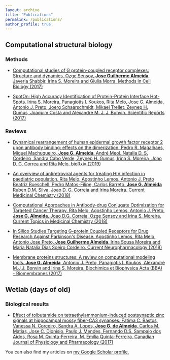 ```yaml
---
layout: archive
title: "Publications"
permalink: /publications/
author_profile: true
---
```


## Computational structural biology

### Methods

* [Computational studies of G protein-coupled receptor complexes: Structure and dynamics. Ozge Sensoy, **Jose Guilherme Almeida**, Javeria Shabbir, Irina S. Moreira and Giulia Morra. Methods in Cell Biology (2017)](https://www.sciencedirect.com/science/article/pii/S0091679X17301000)

* [SpotOn: High Accuracy Identification of Protein-Protein Interface Hot-Spots. Irina S. Moreira, Panagiotis I. Koukos, Rita Melo, Jose G. Almeida, Antonio J. Preto, Joerg Schaarschmidt, Mikael Trellet, Zeynep H. Gumus, Joaquim Costa and Alexandre M. J. J. Bonvin. Scientific Reports (2017)](https://www.nature.com/articles/s41598-017-08321-2)

### Reviews

* [Dynamical rearrangement of human epidermal growth factor receptor 2 upon antibody binding: effects on the dimerization. Pedro R. Magalhaes, Miguel Machuqueiro, **Jose G. Almeida**, André Meol, Natalia D. S. Cordeiro, Sandra Cabo Verde, Zeynep H. Gumus, Irina S. Moreira, Joao D. G. Correa and Rita Melo. bioRxiv (2019)](https://www.biorxiv.org/content/10.1101/752980v1.full)

* [An overview of antiretroviral agents for treating HIV infection in paediatric population. Rita Melo, Agostinho Lemos, Antonio J. Preto Beatriz Bueschell, Pedro Matos-Filipe, Carlos Barreto, **Jose G. Almeida** Ruben D.M. Silva, Joao D. G. Correia and Irina Moreira. Current Medicinal Chemistry (2018)](http://www.eurekaselect.com/165112/article)

* [Computational Approaches in Antibody-drug Conjugate Optimization for Targeted Cancer Therapy. Rita Melo, Agostinho Lemos, Antonio J. Preto, **Jose G. Almeida**, Joao D.G. Correia, Ozge Sensoy and Irina S. Moreira. Current Topics in Medicinal Chemistry (2018)](http://www.eurekaselect.com/164213/article)

* [In Silico Studies Targeting G-protein Coupled Receptors for Drug Research Against Parkinson's Disease. Agostinho Lemos, Rita Melo, Antonio Jose Preto, **Jose Guilherme Almeida**, Irina Sousa Moreira and Maria Natalia Dias Soeiro Cordeiro. Current Neuropharmacology (2018)](https://europepmc.org/articles/PMC6080095)

* [Membrane proteins structures: A review on computational modeling tools. **Jose G. Almeida**, Antonio J. Preto, Panagiotis I. Koukos, Alexandre M.J.J. Bonvin and Irina S. Moreira. Biochimica et Biophysica Acta (BBA) - Biomembranes (2017)](https://www.sciencedirect.com/science/article/pii/S000527361730233X)

## Wetlab (days of old)

### Biological results

* [Effect of tolbutamide on tetraethylammonium-induced postsynaptic zinc signals at hippocampal mossy fiber-CA3 synapses. Fatima C. Bastos, Vanessa N. Corceiro, Sandra A. Lopes, **Jose G. de Almeida**, Carlos M. Matias, Jose C. Dionisio, Paulo J. Mendes, Fernando D.S. Sampaio dos Aidos, Rosa M. Quinta-Ferreira, M. Emilia Quinta-Ferreira. Canadian Journal of Physiology and Pharmacology (2017)](https://www.nrcresearchpress.com/doi/10.1139/cjpp-2016-0379)

You can also find my articles on <u><a href="{{author.googlescholar}}">my Google Scholar profile</a>.</u>
